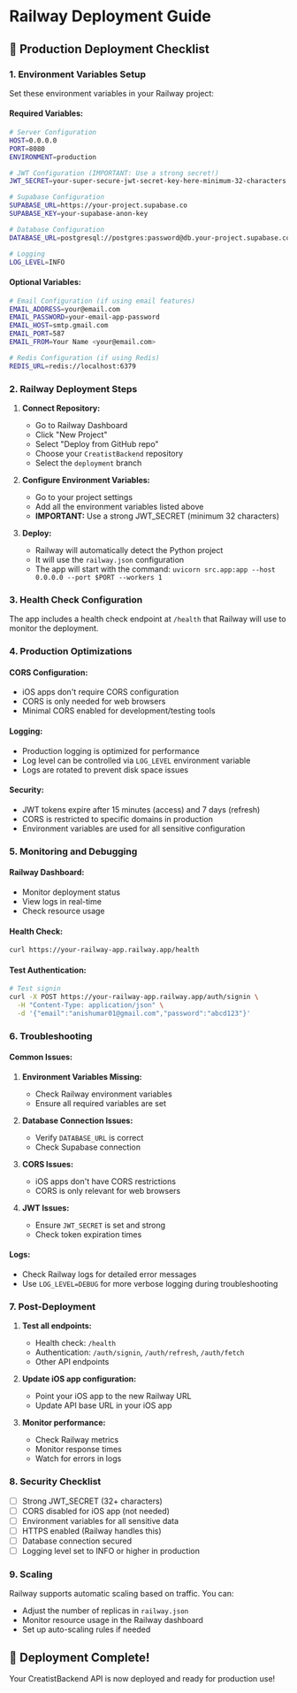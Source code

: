 # Railway Deployment Guide

## 🚀 Production Deployment Checklist

### 1. Environment Variables Setup

Set these environment variables in your Railway project:

#### Required Variables:
```bash
# Server Configuration
HOST=0.0.0.0
PORT=8080
ENVIRONMENT=production

# JWT Configuration (IMPORTANT: Use a strong secret!)
JWT_SECRET=your-super-secure-jwt-secret-key-here-minimum-32-characters

# Supabase Configuration
SUPABASE_URL=https://your-project.supabase.co
SUPABASE_KEY=your-supabase-anon-key

# Database Configuration
DATABASE_URL=postgresql://postgres:password@db.your-project.supabase.co:5432/postgres

# Logging
LOG_LEVEL=INFO
```

#### Optional Variables:
```bash
# Email Configuration (if using email features)
EMAIL_ADDRESS=your@email.com
EMAIL_PASSWORD=your-email-app-password
EMAIL_HOST=smtp.gmail.com
EMAIL_PORT=587
EMAIL_FROM=Your Name <your@email.com>

# Redis Configuration (if using Redis)
REDIS_URL=redis://localhost:6379
```

### 2. Railway Deployment Steps

1. **Connect Repository:**
   - Go to Railway Dashboard
   - Click "New Project"
   - Select "Deploy from GitHub repo"
   - Choose your `CreatistBackend` repository
   - Select the `deployment` branch

2. **Configure Environment Variables:**
   - Go to your project settings
   - Add all the environment variables listed above
   - **IMPORTANT:** Use a strong JWT_SECRET (minimum 32 characters)

3. **Deploy:**
   - Railway will automatically detect the Python project
   - It will use the `railway.json` configuration
   - The app will start with the command: `uvicorn src.app:app --host 0.0.0.0 --port $PORT --workers 1`

### 3. Health Check Configuration

The app includes a health check endpoint at `/health` that Railway will use to monitor the deployment.

### 4. Production Optimizations

#### CORS Configuration:
- iOS apps don't require CORS configuration
- CORS is only needed for web browsers
- Minimal CORS enabled for development/testing tools

#### Logging:
- Production logging is optimized for performance
- Log level can be controlled via `LOG_LEVEL` environment variable
- Logs are rotated to prevent disk space issues

#### Security:
- JWT tokens expire after 15 minutes (access) and 7 days (refresh)
- CORS is restricted to specific domains in production
- Environment variables are used for all sensitive configuration

### 5. Monitoring and Debugging

#### Railway Dashboard:
- Monitor deployment status
- View logs in real-time
- Check resource usage

#### Health Check:
```bash
curl https://your-railway-app.railway.app/health
```

#### Test Authentication:
```bash
# Test signin
curl -X POST https://your-railway-app.railway.app/auth/signin \
  -H "Content-Type: application/json" \
  -d '{"email":"anishumar01@gmail.com","password":"abcd123"}'
```

### 6. Troubleshooting

#### Common Issues:

1. **Environment Variables Missing:**
   - Check Railway environment variables
   - Ensure all required variables are set

2. **Database Connection Issues:**
   - Verify `DATABASE_URL` is correct
   - Check Supabase connection

3. **CORS Issues:**
   - iOS apps don't have CORS restrictions
   - CORS is only relevant for web browsers

4. **JWT Issues:**
   - Ensure `JWT_SECRET` is set and strong
   - Check token expiration times

#### Logs:
- Check Railway logs for detailed error messages
- Use `LOG_LEVEL=DEBUG` for more verbose logging during troubleshooting

### 7. Post-Deployment

1. **Test all endpoints:**
   - Health check: `/health`
   - Authentication: `/auth/signin`, `/auth/refresh`, `/auth/fetch`
   - Other API endpoints

2. **Update iOS app configuration:**
   - Point your iOS app to the new Railway URL
   - Update API base URL in your iOS app

3. **Monitor performance:**
   - Check Railway metrics
   - Monitor response times
   - Watch for errors in logs

### 8. Security Checklist

- [ ] Strong JWT_SECRET (32+ characters)
- [ ] CORS disabled for iOS app (not needed)
- [ ] Environment variables for all sensitive data
- [ ] HTTPS enabled (Railway handles this)
- [ ] Database connection secured
- [ ] Logging level set to INFO or higher in production

### 9. Scaling

Railway supports automatic scaling based on traffic. You can:
- Adjust the number of replicas in `railway.json`
- Monitor resource usage in the Railway dashboard
- Set up auto-scaling rules if needed

## 🎉 Deployment Complete!

Your CreatistBackend API is now deployed and ready for production use!
